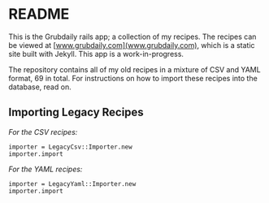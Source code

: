 # README

This is the Grubdaily rails app; a collection of my recipes. The recipes can be viewed at [www.grubdaily.com](www.grubdaily.com), which is a static site built with Jekyll. This app is a work-in-progress.

The repository contains all of my old recipes in a mixture of CSV and YAML format, 69 in total. For instructions on how to import these recipes into the database, read on.

## Importing Legacy Recipes

_For the CSV recipes:_
```
importer = LegacyCsv::Importer.new
importer.import
```

_For the YAML recipes:_
```
importer = LegacyYaml::Importer.new
importer.import
```



